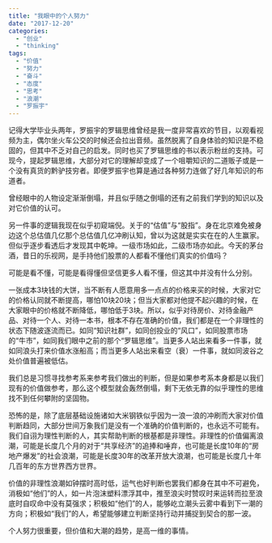 ```yaml
---
title: "我眼中的个人努力"
date: "2017-12-20"
categories: 
  - "创业"
  - "thinking"
tags: 
  - "价值"
  - "努力"
  - "奋斗"
  - "态度"
  - "思考"
  - "浪潮"
  - "罗振宇"
---
```


记得大学毕业头两年，罗振宇的罗辑思维曾经是我一度非常喜欢的节目，以观看视频为主，偶尔坐火车公交的时候还会拉出音频。虽然脱离了自身体验的知识是不稳固的，但其中不乏对自己的启发。同时也买了罗辑思维的书以表示粉丝的支持。可现今，提起罗辑思维，大部分对它的理解却变成了一个咀嚼知识的二道贩子或是一个没有真货的黔驴技穷者。即便罗振宇也算是通过各种努力连做了好几年知识的布道者。

曾经眼中的人物设定渐渐倒塌，并且似乎随之倒塌的还有之前我们学到的知识以及对它价值的认可。

另一件事的逻辑我现在似乎初窥端倪。关于的“估值”与“股指”。身在北京难免被身边这个总估值几亿那个总估值几亿冲刷认知，曾以为这就是实实在在的人生赢家。但似乎逐步看透后才发现其中乾坤。一级市场如此，二级市场亦如此。今天的茅台酒，昔日的乐视网，是手持他们股票的人都看不懂他们真实的价值吗？

可能是看不懂，可能是看得懂但坚信更多人看不懂，但这其中并没有什么分别。

一张成本3块钱的大饼，当不断有人愿意用多一点点的价格来买的时候，大家对它的价格认同就不断提高，哪怕10块20块；但当大家都对他提不起兴趣的时候，在大家眼中的价格就不断降低，哪怕低于3块。所以，似乎对待房价、对待金融产品、对待一个人、对待一本书，根本不存在准确的价值，我们都是在一个非理性的状态下随波逐流而已。如同“知识社群”，如同创投业的“风口”，如同股票市场的“牛市”，如同我们眼中之前的那个“罗辑思维”。当更多人站出来看多一件事，就如同浪头打来价值水涨船高；而当更多人站出来看空（衰）一件事，就如同波谷之处价值普遍被低估。

我们总是习惯寻找参考系来参考我们做出的判断，但是如果参考系本身都是以我们现有的价值做参考，那么这个模型就会轰然倒塌，剩下无依无靠的似乎理性的思维找不到任何攀附的坚固物。

恐怖的是，除了底层基础设施诸如大米钢铁似乎因为一浪一浪的冲刷而大家对价值判断趋同，大部分世间万象我们是没有一个准确的价值判断的，也永远不可能有。我们自诩为理性判断的人，其实帮助判断的根基都是非理性。非理性的价值偏离浪潮，可能是长度几个月的对于“共享经济”的追捧和唾弃，也可能是长度10年的“房地产爆发”的社会浪潮，可能是长度30年的改革开放大浪潮，也可能是长度几十年几百年的东方世界西方世界。

价值的非理性浪潮如钟摆时高时低，运气也好判断也罢我们都身在其中不可避免，消极如“他们”的人，如一片泡沫塑料漂浮其中，推至浪尖时赞叹时来运转而拉至浪底时自叹命中没有莫强求；积极如“他们”的人，能够屹立潮头云雾中看到下一潮的方向；积极如“我们”的人，希望能够建立判断坚持行动并捕捉到契合的那一波。

个人努力很重要，但价值和大潮的趋势，是高一维的事情。
